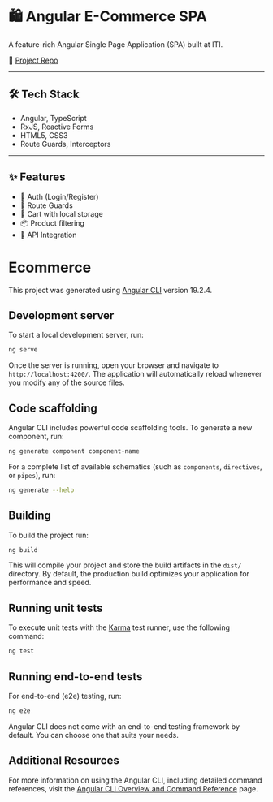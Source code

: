 
# 🛍️ Angular E-Commerce SPA

A feature-rich Angular Single Page Application (SPA) built at ITI.

🔗 [Project Repo](https://github.com/MarawanAbed/Angular-Ecommerce)

---

## 🛠 Tech Stack

- Angular, TypeScript
- RxJS, Reactive Forms
- HTML5, CSS3
- Route Guards, Interceptors

---

## ✨ Features

- 🔐 Auth (Login/Register)
- 🔐 Route Guards
- 🛒 Cart with local storage
- 📦 Product filtering
- 🚀 API Integration



# Ecommerce

This project was generated using [Angular CLI](https://github.com/angular/angular-cli) version 19.2.4.

## Development server

To start a local development server, run:

```bash
ng serve
```

Once the server is running, open your browser and navigate to `http://localhost:4200/`. The application will automatically reload whenever you modify any of the source files.

## Code scaffolding

Angular CLI includes powerful code scaffolding tools. To generate a new component, run:

```bash
ng generate component component-name
```

For a complete list of available schematics (such as `components`, `directives`, or `pipes`), run:

```bash
ng generate --help
```

## Building

To build the project run:

```bash
ng build
```

This will compile your project and store the build artifacts in the `dist/` directory. By default, the production build optimizes your application for performance and speed.

## Running unit tests

To execute unit tests with the [Karma](https://karma-runner.github.io) test runner, use the following command:

```bash
ng test
```

## Running end-to-end tests

For end-to-end (e2e) testing, run:

```bash
ng e2e
```

Angular CLI does not come with an end-to-end testing framework by default. You can choose one that suits your needs.

## Additional Resources

For more information on using the Angular CLI, including detailed command references, visit the [Angular CLI Overview and Command Reference](https://angular.dev/tools/cli) page.
